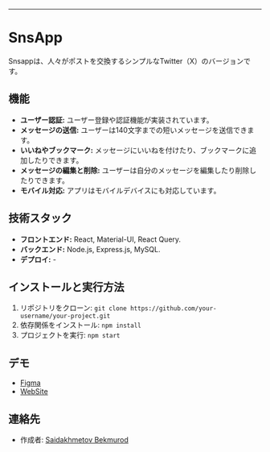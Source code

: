 ---

# SnsApp

Snsappは、人々がポストを交換するシンプルなTwitter（X）のバージョンです。

## 機能

- **ユーザー認証:** ユーザー登録や認証機能が実装されています。
- **メッセージの送信:** ユーザーは140文字までの短いメッセージを送信できます。
- **いいねやブックマーク:** メッセージにいいねを付けたり、ブックマークに追加したりできます。
- **メッセージの編集と削除:** ユーザーは自分のメッセージを編集したり削除したりできます。
- **モバイル対応:** アプリはモバイルデバイスにも対応しています。

## 技術スタック

- **フロントエンド:** React, Material-UI, React Query.
- **バックエンド:** Node.js, Express.js, MySQL.
- **デプロイ:** -

## インストールと実行方法

1. リポジトリをクローン: `git clone https://github.com/your-username/your-project.git`
2. 依存関係をインストール: `npm install`
3. プロジェクトを実行: `npm start`

## デモ
- [Figma](https://www.figma.com/file/miAyvOW6FDeVySyN3u5Nhj/Co-work-private-app?type=design&node-id=4%3A1224&mode=design&t=cu8uj7gtCM5XANtE-1)
- [WebSite](https://snsapp.uz/)

## 連絡先

- 作成者: [Saidakhmetov Bekmurod](mailto:bekmuradsaydaxmetov@gmail.com)
